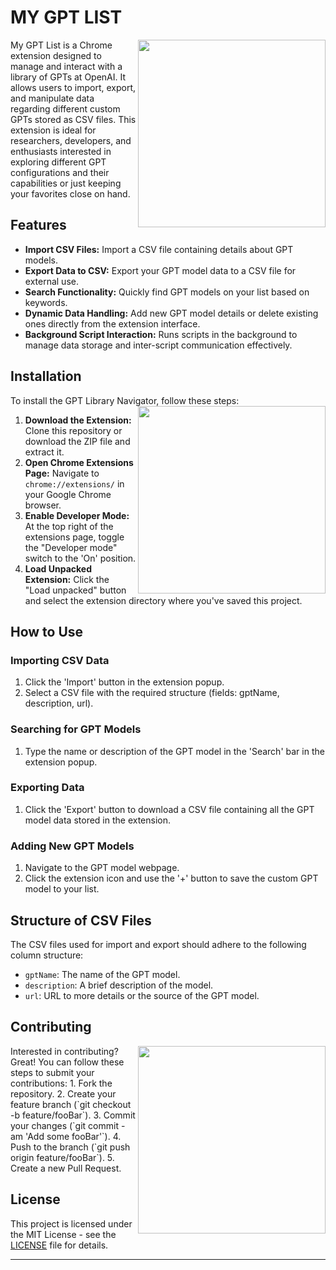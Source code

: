 # MY GPT LIST

<img src="https://2acrestudios.com/wp-content/uploads/2024/05/00024-377158633.png" align="right" style="width: 300px;" />
My GPT List is a Chrome extension designed to manage and interact with a library of GPTs at OpenAI. It allows users to import, export, and manipulate data regarding different custom GPTs stored as CSV files. This extension is ideal for researchers, developers, and enthusiasts interested in exploring different GPT configurations and their capabilities or just keeping your favorites close on hand.

## Features

- **Import CSV Files:** Import a CSV file containing details about GPT models.
- **Export Data to CSV:** Export your GPT model data to a CSV file for external use.
- **Search Functionality:** Quickly find GPT models on your list based on keywords.
- **Dynamic Data Handling:** Add new GPT model details or delete existing ones directly from the extension interface.
- **Background Script Interaction:** Runs scripts in the background to manage data storage and inter-script communication effectively.

## Installation

To install the GPT Library Navigator, follow these steps:
<img src="https://2acrestudios.com/wp-content/uploads/2024/05/00026-377158635.png" align="right" style="width: 300px;" />
1. **Download the Extension:** Clone this repository or download the ZIP file and extract it.
2. **Open Chrome Extensions Page:** Navigate to `chrome://extensions/` in your Google Chrome browser.
3. **Enable Developer Mode:** At the top right of the extensions page, toggle the "Developer mode" switch to the 'On' position.
4. **Load Unpacked Extension:** Click the "Load unpacked" button and select the extension directory where you've saved this project.

## How to Use

### Importing CSV Data

1. Click the 'Import' button in the extension popup.
2. Select a CSV file with the required structure (fields: gptName, description, url).

### Searching for GPT Models

1. Type the name or description of the GPT model in the 'Search' bar in the extension popup.

### Exporting Data

1. Click the 'Export' button to download a CSV file containing all the GPT model data stored in the extension.

### Adding New GPT Models

1. Navigate to the GPT model webpage.
2. Click the extension icon and use the '+' button to save the custom GPT model to your list.

## Structure of CSV Files

The CSV files used for import and export should adhere to the following column structure:
- `gptName`: The name of the GPT model.
- `description`: A brief description of the model.
- `url`: URL to more details or the source of the GPT model.

## Contributing
<img src="https://2acrestudios.com/wp-content/uploads/2024/05/00027-377158636.png" align="right" style="width: 300px;" />
Interested in contributing? Great! You can follow these steps to submit your contributions:
1. Fork the repository.
2. Create your feature branch (`git checkout -b feature/fooBar`).
3. Commit your changes (`git commit -am 'Add some fooBar'`).
4. Push to the branch (`git push origin feature/fooBar`).
5. Create a new Pull Request.

## License

This project is licensed under the MIT License - see the [LICENSE](LICENSE) file for details.

---
